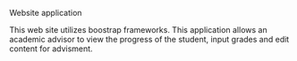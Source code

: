 
Website application

This web site utilizes boostrap frameworks. This application allows an academic advisor 
to view the progress of the student, input grades and edit content for advisment.
